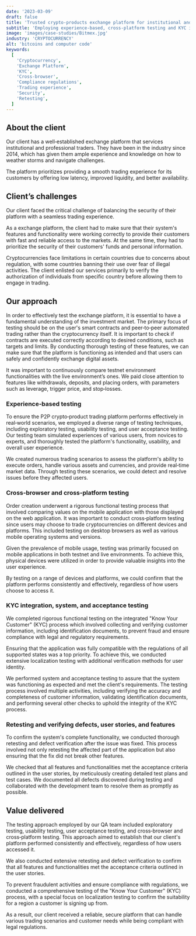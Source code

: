 ```yaml
---
date: '2023-03-09'
draft: false
title: 'Trusted crypto-products exchange platform for institutional and professional traders'
subtitle: 'Employing experience-based, cross-platform testing and KYC integration for a seamless trading experience'
image: 'images/case-studies/Bitmex.jpg'
industry: 'CRYPTOCURRENCY'
alt: 'bitcoins and computer code'
keywords:
  [
    'Cryptocurrency',
    'Exchange Platform',
    'KYC',
    'Cross-browser',
    'Compliance regulations',
    'Trading experience',
    'Security',
    'Retesting',
  ]
---
```


## About the client

Our client has a well&#8209;established exchange platform that services institutional and professional traders. They have been in the industry since 2014, which has given them ample experience and knowledge on how to weather storms and navigate challenges.

The platform prioritizes providing a smooth trading experience for its customers by offering low latency, improved liquidity, and better availability.

## Client’s challenges

Our client faced the critical challenge of balancing the security of their platform with a seamless trading experience.

As a exchange platform, the client had to make sure that their system's features and functionality were working correctly to provide their customers with fast and reliable access to the markets. At the same time, they had to prioritize the security of their customers' funds and personal information.

Cryptocurrencies face limitations in certain countries due to concerns about regulation, with some countries banning their use over fear of illegal activities. The client enlisted our services primarily to verify the authorization of individuals from specific country before allowing them to engage in trading.

## Our approach

In order to effectively test the exchange platform, it is essential to have a fundamental understanding of the investment market. The primary focus of testing should be on the user's smart contracts and peer&#8209;to&#8209;peer automated trading rather than the cryptocurrency itself. It is important to check if contracts are executed correctly according to desired conditions, such as targets and limits. By conducting thorough testing of these features, we can make sure that the platform is functioning as intended and that users can safely and confidently exchange digital assets.

It was important to continuously compare testnet environment functionalities with the live environment’s ones. We paid close attention to features like withdrawals, deposits, and placing orders, with parameters such as leverage, trigger price, and stop&#8209;losses.

### Experience&#8209;based testing

To ensure the P2P crypto&#8209;product trading platform performs effectively in real&#8209;world scenarios, we employed a diverse range of testing techniques, including exploratory testing, usability testing, and user acceptance testing. Our testing team simulated experiences of various users, from novices to experts, and thoroughly tested the platform's functionality, usability, and overall user experience.

We created numerous trading scenarios to assess the platform's ability to execute orders, handle various assets and currencies, and provide real&#8209;time market data. Through testing these scenarios, we could detect and resolve issues before they affected users.

### Cross&#8209;browser and cross&#8209;platform testing

Order creation underwent a rigorous functional testing process that involved comparing values on the mobile application with those displayed on the web application. It was important to conduct cross&#8209;platform testing since users may choose to trade cryptocurrencies on different devices and platforms. This included testing on desktop browsers as well as various mobile operating systems and versions.

Given the prevalence of mobile usage, testing was primarily focused on mobile applications in both testnet and live environments. To achieve this, physical devices were utilized in order to provide valuable insights into the user experience.

By testing on a range of devices and platforms, we could confirm that the platform performs consistently and effectively, regardless of how users choose to access it.

### KYC integration, system, and acceptance testing

We completed rigorous functional testing on the integrated "Know Your Customer" (KYC) process which involved collecting and verifying customer information, including identification documents, to prevent fraud and ensure compliance with legal and regulatory requirements.

Ensuring that the application was fully compatible with the regulations of all supported states was a top priority. To achieve this, we conducted extensive localization testing with additional verification methods for user identity.

We performed system and acceptance testing to assure that the system was functioning as expected and met the client's requirements. The testing process involved multiple activities, including verifying the accuracy and completeness of customer information, validating identification documents, and performing several other checks to uphold the integrity of the KYC process.

### Retesting and verifying defects, user stories, and features

To confirm the system's complete functionality, we conducted thorough retesting and defect verification after the issue was fixed. This process involved not only retesting the affected part of the application but also ensuring that the fix did not break other features.

We checked that all features and functionalities met the acceptance criteria outlined in the user stories, by meticulously creating detailed test plans and test cases. We documented all defects discovered during testing and collaborated with the development team to resolve them as promptly as possible.

## Value delivered

The testing approach employed by our QA team included exploratory testing, usability testing, user acceptance testing, and cross&#8209;browser and cross&#8209;platform testing. This approach aimed to establish that our client's platform performed consistently and effectively, regardless of how users accessed it.

We also conducted extensive retesting and defect verification to confirm that all features and functionalities met the acceptance criteria outlined in the user stories.

To prevent fraudulent activities and ensure compliance with regulations, we conducted a comprehensive testing of the "Know Your Customer" (KYC) process, with a special focus on localization testing to confirm the suitability for a region a customer is signing up from.

As a result, our client received a reliable, secure platform that can handle various trading scenarios and customer needs while being compliant with legal regulations.
